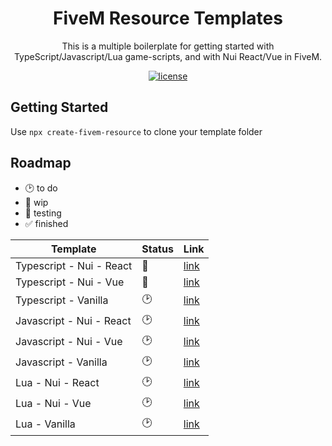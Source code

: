 <h1 align="center">FiveM Resource Templates</h1>

<div align="center">
This is a multiple boilerplate for getting started with TypeScript/Javascript/Lua game-scripts, and with Nui React/Vue in FiveM.
</div>

<div align="center">

[![license](https://img.shields.io/badge/license-MIT-blue.svg)]()

</div>

## Getting Started

Use `npx create-fivem-resource` to clone your template folder

## Roadmap

- 🕑 to do
- 🚧 wip
- 🧪 testing
- ✅ finished

| Template                 | Status | Link                                                                                               |
| ------------------------ | ------ | -------------------------------------------------------------------------------------------------- |
| Typescript - Nui - React | 🧪     | [link](https://github.com/JustinMartinDev/fivem-resource-templates/tree/main/typescript/nui/react) |
| Typescript - Nui - Vue   | 🚧     | [link](https://github.com/JustinMartinDev/fivem-resource-templates/tree/main/typescript/nui/vue)   |
| Typescript - Vanilla     | 🕑     | [link](https://github.com/JustinMartinDev/fivem-resource-templates/tree/main/typescript/vanilla)   |
| Javascript - Nui - React | 🕑     | [link](https://github.com/JustinMartinDev/fivem-resource-templates/tree/main/javascript/nui/react) |
| Javascript - Nui - Vue   | 🕑     | [link](https://github.com/JustinMartinDev/fivem-resource-templates/tree/main/javascript/nui/vue)   |
| Javascript - Vanilla     | 🕑     | [link](https://github.com/JustinMartinDev/fivem-resource-templates/tree/main/javascript/vanilla)   |
| Lua - Nui - React        | 🕑     | [link](https://github.com/JustinMartinDev/fivem-resource-templates/tree/main/lua/nui/react)        |
| Lua - Nui - Vue          | 🕑     | [link](https://github.com/JustinMartinDev/fivem-resource-templates/tree/main/lua/nui/vue)          |
| Lua - Vanilla            | 🕑     | [link](https://github.com/JustinMartinDev/fivem-resource-templates/tree/main/lua/vanilla)          |
